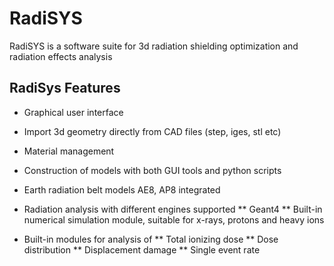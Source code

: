 # RadiSYS
RadiSYS is a software suite for 3d radiation shielding optimization and radiation effects analysis 


## RadiSys Features  

* Graphical user interface
* Import 3d geometry directly  from CAD files (step, iges, stl etc)
* Material management 
* Construction of models with both GUI tools and python scripts 
* Earth radiation belt models AE8, AP8 integrated
* Radiation analysis with different engines supported
** Geant4
** Built-in numerical simulation module, suitable for x-rays, protons and heavy ions

* Built-in modules for analysis of 
** Total ionizing dose
** Dose distribution 
** Displacement damage
** Single event rate



